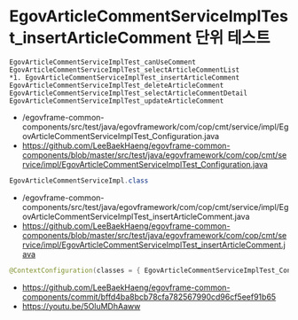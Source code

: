 # EgovArticleCommentServiceImplTest_insertArticleComment 단위 테스트

```
EgovArticleCommentServiceImplTest_canUseComment
EgovArticleCommentServiceImplTest_selectArticleCommentList
*1. EgovArticleCommentServiceImplTest_insertArticleComment
EgovArticleCommentServiceImplTest_deleteArticleComment
EgovArticleCommentServiceImplTest_selectArticleCommentDetail
EgovArticleCommentServiceImplTest_updateArticleComment
```

- /egovframe-common-components/src/test/java/egovframework/com/cop/cmt/service/impl/EgovArticleCommentServiceImplTest_Configuration.java
- https://github.com/LeeBaekHaeng/egovframe-common-components/blob/master/src/test/java/egovframework/com/cop/cmt/service/impl/EgovArticleCommentServiceImplTest_Configuration.java

```java
EgovArticleCommentServiceImpl.class
```

- /egovframe-common-components/src/test/java/egovframework/com/cop/cmt/service/impl/EgovArticleCommentServiceImplTest_insertArticleComment.java
- https://github.com/LeeBaekHaeng/egovframe-common-components/blob/master/src/test/java/egovframework/com/cop/cmt/service/impl/EgovArticleCommentServiceImplTest_insertArticleComment.java

```java
@ContextConfiguration(classes = { EgovArticleCommentServiceImplTest_Configuration.class })
```

- https://github.com/LeeBaekHaeng/egovframe-common-components/commit/bffd4ba8bcb78cfa782567990cd96cf5eef91b65
- https://youtu.be/5OluMDhAaww

